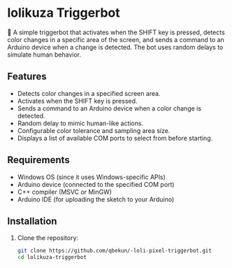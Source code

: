 # lolikuza Triggerbot

🎯 A simple triggerbot that activates when the SHIFT key is pressed, detects color changes in a specific area of the screen, and sends a command to an Arduino device when a change is detected. The bot uses random delays to simulate human behavior.

## Features

- Detects color changes in a specified screen area.
- Activates when the SHIFT key is pressed.
- Sends a command to an Arduino device when a color change is detected.
- Random delay to mimic human-like actions.
- Configurable color tolerance and sampling area size.
- Displays a list of available COM ports to select from before starting.

## Requirements

- Windows OS (since it uses Windows-specific APIs)
- Arduino device (connected to the specified COM port)
- C++ compiler (MSVC or MinGW)
- Arduino IDE (for uploading the sketch to your Arduino)

## Installation

1. Clone the repository:

   ```bash
   git clone https://github.com/qbekun/-loli-pixel-triggerbot.git
   cd lolikuza-triggerbot
